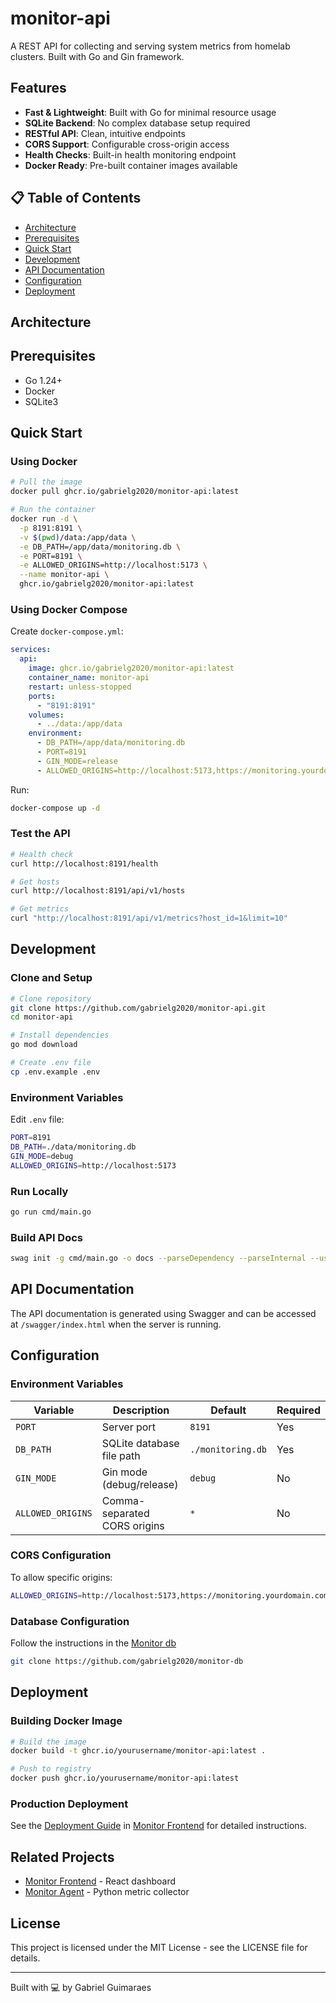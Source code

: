 # monitor-api

A REST API for collecting and serving system metrics from homelab clusters. Built with Go and Gin framework.

## Features

- **Fast & Lightweight**: Built with Go for minimal resource usage
- **SQLite Backend**: No complex database setup required
- **RESTful API**: Clean, intuitive endpoints
- **CORS Support**: Configurable cross-origin access
- **Health Checks**: Built-in health monitoring endpoint
- **Docker Ready**: Pre-built container images available

## 📋 Table of Contents

- [Architecture](#architecture)
- [Prerequisites](#prerequisites)
- [Quick Start](#quick-start)
- [Development](#development)
- [API Documentation](#api-documentation)
- [Configuration](#configuration)
- [Deployment](#deployment)

## Architecture

## Prerequisites

- Go 1.24+
- Docker
- SQLite3

## Quick Start

### Using Docker

```bash
# Pull the image
docker pull ghcr.io/gabrielg2020/monitor-api:latest

# Run the container
docker run -d \
  -p 8191:8191 \
  -v $(pwd)/data:/app/data \
  -e DB_PATH=/app/data/monitoring.db \
  -e PORT=8191 \
  -e ALLOWED_ORIGINS=http://localhost:5173 \
  --name monitor-api \
  ghcr.io/gabrielg2020/monitor-api:latest
```

### Using Docker Compose

Create `docker-compose.yml`:
```yaml
services:
  api:
    image: ghcr.io/gabrielg2020/monitor-api:latest
    container_name: monitor-api
    restart: unless-stopped
    ports:
      - "8191:8191"
    volumes:
      - ../data:/app/data
    environment:
      - DB_PATH=/app/data/monitoring.db
      - PORT=8191
      - GIN_MODE=release
      - ALLOWED_ORIGINS=http://localhost:5173,https://monitoring.yourdomain.com
```

Run:
```bash
docker-compose up -d
```

### Test the API
```bash
# Health check
curl http://localhost:8191/health

# Get hosts
curl http://localhost:8191/api/v1/hosts

# Get metrics
curl "http://localhost:8191/api/v1/metrics?host_id=1&limit=10"
```

## Development

### Clone and Setup
```bash
# Clone repository
git clone https://github.com/gabrielg2020/monitor-api.git
cd monitor-api

# Install dependencies
go mod download

# Create .env file
cp .env.example .env
```

### Environment Variables

Edit `.env` file:
```bash
PORT=8191
DB_PATH=./data/monitoring.db
GIN_MODE=debug
ALLOWED_ORIGINS=http://localhost:5173
```

### Run Locally
```bash
go run cmd/main.go
```

### Build API Docs
```bash
swag init -g cmd/main.go -o docs --parseDependency --parseInternal --useStructName
```

## API Documentation

The API documentation is generated using Swagger and can be accessed at `/swagger/index.html` when the server is running.

## Configuration

### Environment Variables

| Variable          | Description                  | Default           | Required |
|-------------------|------------------------------|-------------------|----------|
| `PORT`            | Server port                  | `8191`            | Yes      |
| `DB_PATH`         | SQLite database file path    | `./monitoring.db` | Yes      |
| `GIN_MODE`        | Gin mode (debug/release)     | `debug`           | No       |
| `ALLOWED_ORIGINS` | Comma-separated CORS origins | `*`               | No       |

### CORS Configuration

To allow specific origins:
```bash
ALLOWED_ORIGINS=http://localhost:5173,https://monitoring.yourdomain.com
```

### Database Configuration

Follow the instructions in the [Monitor db](https://github.com/gabrielg2020/monitor-db)

```bash
git clone https://github.com/gabrielg2020/monitor-db
```

## Deployment

### Building Docker Image
```bash
# Build the image
docker build -t ghcr.io/yourusername/monitor-api:latest .

# Push to registry
docker push ghcr.io/yourusername/monitor-api:latest
```
### Production Deployment

See the [Deployment Guide](https://github.com/gabrielg2020/monitor-frontend/docs/DEPLOYMENT.md) in [Monitor Frontend](https://github.com/gabrielg2020/monitor-frontend) for detailed instructions.

## Related Projects

- [Monitor Frontend](https://github.com/gabrielg2020/monitor-frontend) - React dashboard
- [Monitor Agent](https://github.com/gabrielg2020/monitor-agent) - Python metric collector


## License

This project is licensed under the MIT License - see the LICENSE file for details.

---

Built with 💻 by Gabriel Guimaraes
